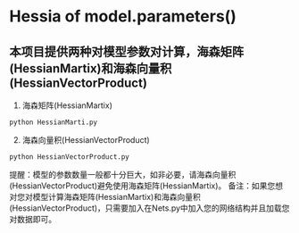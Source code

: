 # Hessia of model.parameters()



## 本项目提供两种对模型参数对计算，海森矩阵(HessianMartix)和海森向量积(HessianVectorProduct)

1. 海森矩阵(HessianMartix)
```
python HessianMarti.py
```

2. 海森向量积(HessianVectorProduct)
```
python HessianVectorProduct.py
```


提醒：模型的参数数量一般都十分巨大，如非必要，请海森向量积(HessianVectorProduct)避免使用海森矩阵(HessianMartix)。
备注：如果您想对您对模型计算海森矩阵(HessianMartix)和海森向量积(HessianVectorProduct)，只需要加入在Nets.py中加入您的网络结构并且加载您对数据即可。
